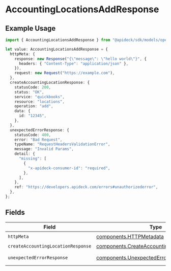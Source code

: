 # AccountingLocationsAddResponse

## Example Usage

```typescript
import { AccountingLocationsAddResponse } from "@apideck/sdk/models/operations";

let value: AccountingLocationsAddResponse = {
  httpMeta: {
    response: new Response("{\"message\": \"hello world\"}", {
      headers: { "Content-Type": "application/json" },
    }),
    request: new Request("https://example.com"),
  },
  createAccountingLocationResponse: {
    statusCode: 200,
    status: "OK",
    service: "quickbooks",
    resource: "locations",
    operation: "add",
    data: {
      id: "12345",
    },
  },
  unexpectedErrorResponse: {
    statusCode: 400,
    error: "Bad Request",
    typeName: "RequestHeadersValidationError",
    message: "Invalid Params",
    detail: {
      "missing": [
        {
          "x-apideck-consumer-id": "required",
        },
      ],
    },
    ref: "https://developers.apideck.com/errors#unauthorizederror",
  },
};
```

## Fields

| Field                                                                                                      | Type                                                                                                       | Required                                                                                                   | Description                                                                                                |
| ---------------------------------------------------------------------------------------------------------- | ---------------------------------------------------------------------------------------------------------- | ---------------------------------------------------------------------------------------------------------- | ---------------------------------------------------------------------------------------------------------- |
| `httpMeta`                                                                                                 | [components.HTTPMetadata](../../models/components/httpmetadata.md)                                         | :heavy_check_mark:                                                                                         | N/A                                                                                                        |
| `createAccountingLocationResponse`                                                                         | [components.CreateAccountingLocationResponse](../../models/components/createaccountinglocationresponse.md) | :heavy_minus_sign:                                                                                         | Location                                                                                                   |
| `unexpectedErrorResponse`                                                                                  | [components.UnexpectedErrorResponse](../../models/components/unexpectederrorresponse.md)                   | :heavy_minus_sign:                                                                                         | Unexpected error                                                                                           |